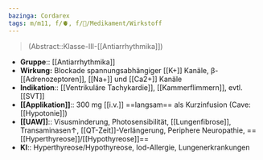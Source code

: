 ```yaml
---
bazinga: Cordarex
tags: m/m11, f/🫀, f/💊/Medikament/Wirkstoff
---
```

> (Abstract::Klasse-III-[[Antiarrhythmika]])
- **Gruppe**:: [[Antiarrhythmika]]
- **Wirkung:** Blockade spannungsabhängiger [[K+]] Kanäle, β-[[Adrenozeptoren]], [[Na+]] und [[Ca2+]] Kanäle
- **Indikation**:: [[Ventrikuläre Tachykardie]], [[Kammerflimmern]], evtl. [[SVT]]
- **[[Applikation]]**:: 300 mg [[i.v.]] ==langsam== als Kurzinfusion (Cave: [[Hypotonie]])
- **[[UAW]]**:: Visusminderung, Photosensibilität, [[Lungenfibrose]], Transaminasen↑, [[QT-Zeit]]-Verlängerung, Periphere Neuropathie, ==[[Hyperthyreose]]/[[Hypothyreose]]==
- **KI**:: Hyperthyreose/Hypothyreose, Iod-Allergie, Lungenerkrankungen